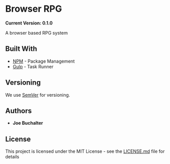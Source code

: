 # Browser RPG 
**Current Version: 0.1.0**

A browser based RPG system

## Built With

* [NPM](https://www.npmjs.com/) - Package Management
* [Gulp](http://gulpjs.com/) - Task Runner

## Versioning

We use [SemVer](http://semver.org/) for versioning. 

## Authors

* **Joe Buchalter** 


## License

This project is licensed under the MIT License - see the [LICENSE.md](LICENSE.md) file for details


